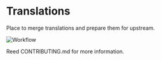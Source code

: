 Translations
============

Place to merge translations and prepare them for upstream.

![Workflow](https://cdn.rawgit.com/AOSC-Dev/translations/master/workflow.svg)

Reed CONTRIBUTING.md for more information.
